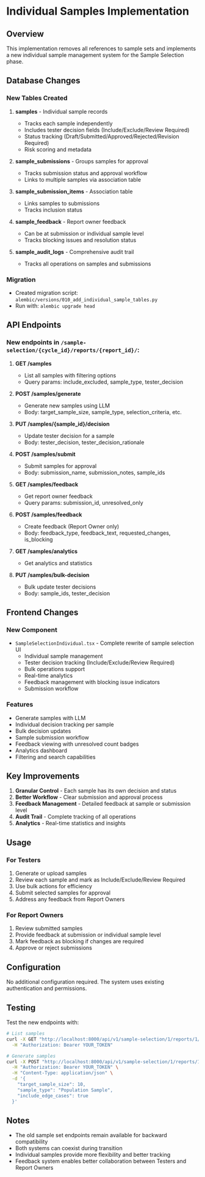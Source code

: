 # Individual Samples Implementation

## Overview
This implementation removes all references to sample sets and implements a new individual sample management system for the Sample Selection phase.

## Database Changes

### New Tables Created
1. **samples** - Individual sample records
   - Tracks each sample independently
   - Includes tester decision fields (Include/Exclude/Review Required)
   - Status tracking (Draft/Submitted/Approved/Rejected/Revision Required)
   - Risk scoring and metadata

2. **sample_submissions** - Groups samples for approval
   - Tracks submission status and approval workflow
   - Links to multiple samples via association table

3. **sample_submission_items** - Association table
   - Links samples to submissions
   - Tracks inclusion status

4. **sample_feedback** - Report owner feedback
   - Can be at submission or individual sample level
   - Tracks blocking issues and resolution status

5. **sample_audit_logs** - Comprehensive audit trail
   - Tracks all operations on samples and submissions

### Migration
- Created migration script: `alembic/versions/010_add_individual_sample_tables.py`
- Run with: `alembic upgrade head`

## API Endpoints

### New endpoints in `/sample-selection/{cycle_id}/reports/{report_id}/`:

1. **GET /samples**
   - List all samples with filtering options
   - Query params: include_excluded, sample_type, tester_decision

2. **POST /samples/generate**
   - Generate new samples using LLM
   - Body: target_sample_size, sample_type, selection_criteria, etc.

3. **PUT /samples/{sample_id}/decision**
   - Update tester decision for a sample
   - Body: tester_decision, tester_decision_rationale

4. **POST /samples/submit**
   - Submit samples for approval
   - Body: submission_name, submission_notes, sample_ids

5. **GET /samples/feedback**
   - Get report owner feedback
   - Query params: submission_id, unresolved_only

6. **POST /samples/feedback**
   - Create feedback (Report Owner only)
   - Body: feedback_type, feedback_text, requested_changes, is_blocking

7. **GET /samples/analytics**
   - Get analytics and statistics

8. **PUT /samples/bulk-decision**
   - Bulk update tester decisions
   - Body: sample_ids, tester_decision

## Frontend Changes

### New Component
- `SampleSelectionIndividual.tsx` - Complete rewrite of sample selection UI
  - Individual sample management
  - Tester decision tracking (Include/Exclude/Review Required)
  - Bulk operations support
  - Real-time analytics
  - Feedback management with blocking issue indicators
  - Submission workflow

### Features
- Generate samples with LLM
- Individual decision tracking per sample
- Bulk decision updates
- Sample submission workflow
- Feedback viewing with unresolved count badges
- Analytics dashboard
- Filtering and search capabilities

## Key Improvements

1. **Granular Control** - Each sample has its own decision and status
2. **Better Workflow** - Clear submission and approval process
3. **Feedback Management** - Detailed feedback at sample or submission level
4. **Audit Trail** - Complete tracking of all operations
5. **Analytics** - Real-time statistics and insights

## Usage

### For Testers
1. Generate or upload samples
2. Review each sample and mark as Include/Exclude/Review Required
3. Use bulk actions for efficiency
4. Submit selected samples for approval
5. Address any feedback from Report Owners

### For Report Owners
1. Review submitted samples
2. Provide feedback at submission or individual sample level
3. Mark feedback as blocking if changes are required
4. Approve or reject submissions

## Configuration
No additional configuration required. The system uses existing authentication and permissions.

## Testing
Test the new endpoints with:
```bash
# List samples
curl -X GET "http://localhost:8000/api/v1/sample-selection/1/reports/1/samples" \
  -H "Authorization: Bearer YOUR_TOKEN"

# Generate samples
curl -X POST "http://localhost:8000/api/v1/sample-selection/1/reports/1/samples/generate" \
  -H "Authorization: Bearer YOUR_TOKEN" \
  -H "Content-Type: application/json" \
  -d '{
    "target_sample_size": 10,
    "sample_type": "Population Sample",
    "include_edge_cases": true
  }'
```

## Notes
- The old sample set endpoints remain available for backward compatibility
- Both systems can coexist during transition
- Individual samples provide more flexibility and better tracking
- Feedback system enables better collaboration between Testers and Report Owners